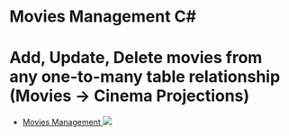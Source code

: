 # Movies Management C#
# Add, Update, Delete movies from any one-to-many table relationship (Movies -> Cinema Projections)

<ul>

<li>
      <a href="https://github.com/Laura-ElenaOlaru/C-Sharp-Projects/tree/main/Movies%20Management"> 
			   Movies Management
	<img src="https://user-images.githubusercontent.com/57533863/115906921-d8787f00-a470-11eb-94c5-1544fc1a4e8e.png">
      </a>
</li>

</ul>
